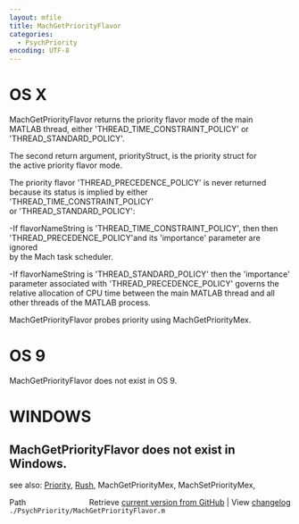 ```yaml
---
layout: mfile
title: MachGetPriorityFlavor
categories:
  - PsychPriority
encoding: UTF-8
---
```


# OS X  

MachGetPriorityFlavor returns the priority flavor mode of the main  
MATLAB thread, either 'THREAD\_TIME\_CONSTRAINT\_POLICY' or  
'THREAD\_STANDARD\_POLICY'.  

The second return argument, priorityStruct, is the  priority struct for  
the active priority flavor mode.  

The priority flavor 'THREAD\_PRECEDENCE\_POLICY' is never returned  
because its status is implied  by either 'THREAD\_TIME\_CONSTRAINT\_POLICY'  
or  'THREAD\_STANDARD\_POLICY':  

  -If flavorNameString is 'THREAD\_TIME\_CONSTRAINT\_POLICY', then then  
  'THREAD\_PRECEDENCE\_POLICY'and its 'importance' parameter  are ignored  
  by the Mach task scheduler.  

  -If flavorNameString is 'THREAD\_STANDARD\_POLICY' then the 'importance'  
  parameter associated with 'THREAD\_PRECEDENCE\_POLICY' governs the  
  relative allocation of CPU time between the main MATLAB thread and all  
  other threads of the MATLAB process.  

MachGetPriorityFlavor probes priority using MachGetPriorityMex.  

# OS 9  

MachGetPriorityFlavor does not exist in OS 9.  

# WINDOWS  

MachGetPriorityFlavor does not exist in Windows.  
----  

see also: [Priority](/docs/Priority), [Rush](/docs/Rush), MachGetPriorityMex, MachSetPriorityMex,  


<div class="code_header" style="text-align:right;">
  <span style="float:left;">Path&nbsp;&nbsp;</span> <span class="counter">Retrieve <a href=
  "https://raw.github.com/Psychtoolbox-3/Psychtoolbox-3/beta/./PsychPriority/MachGetPriorityFlavor.m">current version from GitHub</a> | View <a href=
  "https://github.com/Psychtoolbox-3/Psychtoolbox-3/commits/beta/./PsychPriority/MachGetPriorityFlavor.m">changelog</a></span>
</div>
<div class="code">
  <code>./PsychPriority/MachGetPriorityFlavor.m</code>
</div>
